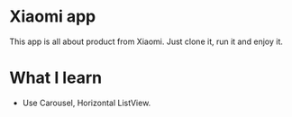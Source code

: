 # Xiaomi app
This app is all about product from Xiaomi. Just clone it, run it and enjoy it.

# What I learn
- Use Carousel, Horizontal ListView.
